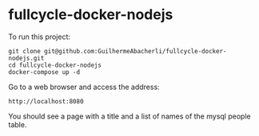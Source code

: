 # fullcycle-docker-nodejs

To run this project:

```
git clone git@github.com:GuilhermeAbacherli/fullcycle-docker-nodejs.git
cd fullcycle-docker-nodejs
docker-compose up -d
```

Go to a web browser and access the address:

```
http://localhost:8080
```

You should see a page with a title and a list of names of the mysql people table.
